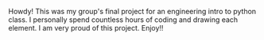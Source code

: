 Howdy! This was my group's final project for an engineering intro to python class. I personally spend countless hours of coding and drawing each element. I am very proud of this project. Enjoy!!
